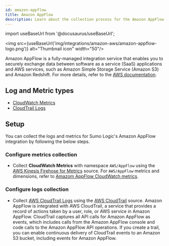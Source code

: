 ```yaml
---
id: amazon-appflow
title: Amazon AppFlow
description: Learn about the collection process for the Amazon AppFlow service.
---
```


import useBaseUrl from '@docusaurus/useBaseUrl';

<img src={useBaseUrl('img/integrations/amazon-aws/amazon-appflow-logo.png')} alt="Thumbnail icon" width="50"/>

Amazon AppFlow is a fully-managed integration service that enables you to securely exchange data between software as a service (SaaS) applications and AWS services, such as Amazon Simple Storage Service (Amazon S3) and Amazon Redshift. For more details, refer to the [AWS documentation](https://docs.aws.amazon.com/appflow/latest/userguide/what-is-appflow.html).

## Log and Metric types
* [CloudWatch Metrics](https://docs.aws.amazon.com/appflow/latest/userguide/monitoring-cloudwatch.html)
* [CloudTrail Logs](https://docs.aws.amazon.com/appflow/latest/userguide/appflow-cloudtrail-logs.html)

## Setup

You can collect the logs and metrics for Sumo Logic's Amazon AppFlow integration by following the below steps.

### Configure metrics collection

* Collect **CloudWatch Metrics** with namespace `AWS/AppFlow` using the [AWS Kinesis Firehose for Metrics](/docs/send-data/hosted-collectors/amazon-aws/aws-kinesis-firehose-metrics-source/) source. For `AWS/AppFlow` metrics and dimensions, refer to [Amazom AppFlow CloudWatch metrics](https://docs.aws.amazon.com/appflow/latest/userguide/monitoring-cloudwatch.html).

### Configure logs collection

* Collect [AWS CloudTrail Logs](https://docs.aws.amazon.com/appflow/latest/userguide/appflow-cloudtrail-logs.html) using the [AWS CloudTrail](/docs/send-data/hosted-collectors/amazon-aws/aws-cloudtrail-source/) source. Amazon AppFlow is integrated with AWS CloudTrail, a service that provides a record of actions taken by a user, role, or AWS service in Amazon AppFlow. CloudTrail captures all API calls for Amazon AppFlow as events, which includes calls from the Amazon AppFlow console and code calls to the Amazon AppFlow API operations. If you create a trail, you can enable continuous delivery of CloudTrail events to an Amazon S3 bucket, including events for Amazon AppFlow.
